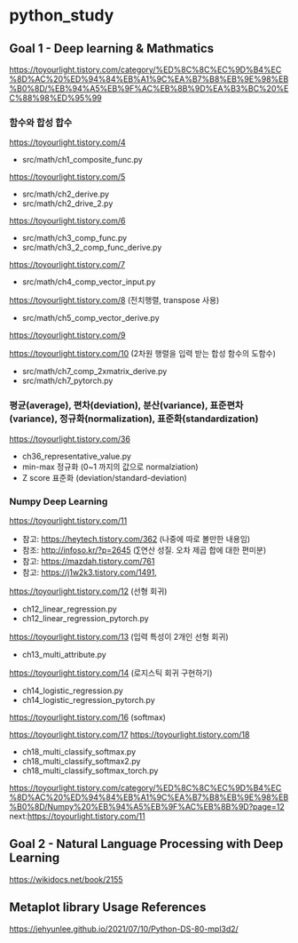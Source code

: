 # python_study

## Goal 1 - Deep learning & Mathmatics

https://toyourlight.tistory.com/category/%ED%8C%8C%EC%9D%B4%EC%8D%AC%20%ED%94%84%EB%A1%9C%EA%B7%B8%EB%9E%98%EB%B0%8D/%EB%94%A5%EB%9F%AC%EB%8B%9D%EA%B3%BC%20%EC%88%98%ED%95%99

### 함수와 합성 합수
https://toyourlight.tistory.com/4
* src/math/ch1_composite_func.py

https://toyourlight.tistory.com/5
* src/math/ch2_derive.py
* src/math/ch2_drive_2.py

https://toyourlight.tistory.com/6
* src/math/ch3_comp_func.py
* src/math/ch3_2_comp_func_derive.py

https://toyourlight.tistory.com/7
* src/math/ch4_comp_vector_input.py

https://toyourlight.tistory.com/8 (전치행렬, transpose 사용)
* src/math/ch5_comp_vector_derive.py

https://toyourlight.tistory.com/9

https://toyourlight.tistory.com/10 (2차원 행렬을 입력 받는 합성 함수의 도함수)
* src/math/ch7_comp_2xmatrix_derive.py
* src/math/ch7_pytorch.py

### 평균(average), 편차(deviation), 분산(variance), 표준편차(variance), 정규화(normalization), 표준화(standardization)
https://toyourlight.tistory.com/36
* ch36_representative_value.py
* min-max 정규화 (0~1 까지의 값으로 normalziation)
* Z score 표준화 (deviation/standard-deviation)

### Numpy Deep Learning

https://toyourlight.tistory.com/11
 * 참고: https://heytech.tistory.com/362 (나중에 따로 볼만한 내용임)
 * 참조: http://infoso.kr/?p=2645 (∑연산 성질. 오차 제곱 합에 대한 편미분) 
 * 참고: https://mazdah.tistory.com/761
 * 참고: https://j1w2k3.tistory.com/1491,

https://toyourlight.tistory.com/12 (선형 회귀)
 * ch12_linear_regression.py
 * ch12_linear_regression_pytorch.py

https://toyourlight.tistory.com/13 (입력 특성이 2개인 선형 회귀)
 * ch13_multi_attribute.py

https://toyourlight.tistory.com/14 (로지스틱 회귀 구현하기)
 * ch14_logistic_regression.py
 * ch14_logistic_regression_pytorch.py

https://toyourlight.tistory.com/16 (softmax)

https://toyourlight.tistory.com/17
https://toyourlight.tistory.com/18
 * ch18_multi_classify_softmax.py
 * ch18_multi_classify_softmax2.py
 * ch18_multi_classify_softmax_torch.py


https://toyourlight.tistory.com/category/%ED%8C%8C%EC%9D%B4%EC%8D%AC%20%ED%94%84%EB%A1%9C%EA%B7%B8%EB%9E%98%EB%B0%8D/Numpy%20%EB%94%A5%EB%9F%AC%EB%8B%9D?page=12
next:https://toyourlight.tistory.com/11


## Goal 2 - Natural Language Processing with Deep Learning
https://wikidocs.net/book/2155


## Metaplot library Usage References
https://jehyunlee.github.io/2021/07/10/Python-DS-80-mpl3d2/